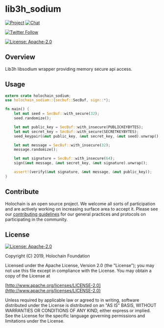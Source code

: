 # lib3h_sodium

[![Project](https://img.shields.io/badge/project-holochain-blue.svg?style=flat-square)](http://holochain.org/)
[![Chat](https://img.shields.io/badge/chat-chat%2eholochain%2enet-blue.svg?style=flat-square)](https://chat.holochain.net)

[![Twitter Follow](https://img.shields.io/twitter/follow/holochain.svg?style=social&label=Follow)](https://twitter.com/holochain)

[![License: Apache-2.0](https://img.shields.io/badge/License-Apache%202.0-blue.svg)](https://www.apache.org/licenses/LICENSE-2.0)

## Overview

Lib3h libsodium wrapper providing memory secure api access.

## Usage

```rust
extern crate holochain_sodium;
use holochain_sodium::{secbuf::SecBuf, sign::*};

fn main() {
    let mut seed = SecBuf::with_secure(32);
    seed.randomize();

    let mut public_key = SecBuf::with_insecure(PUBLICKEYBYTES);
    let mut secret_key = SecBuf::with_secure(SECRETKEYBYTES);
    seed_keypair(&mut public_key, &mut secret_key, &mut seed).unwrap();

    let mut message = SecBuf::with_insecure(32);
    message.randomize();

    let mut signature = SecBuf::with_insecure(64);
    sign(&mut message, &mut secret_key, &mut signature).unwrap();

    assert!(verify(&mut signature, &mut message, &mut public_key));
}
```

## Contribute

Holochain is an open source project.  We welcome all sorts of participation and are actively working on increasing surface area to accept it.  Please see our [contributing guidelines](https://github.com/holochain/org/blob/master/CONTRIBUTING.md) for our general practices and protocols on participating in the community.

## License
[![License: Apache-2.0](https://img.shields.io/badge/License-Apache%202.0-blue.svg)](https://www.apache.org/licenses/LICENSE-2.0)

Copyright (C) 2019, Holochain Foundation

Licensed under the Apache License, Version 2.0 (the "License");
you may not use this file except in compliance with the License.
You may obtain a copy of the License at

[http://www.apache.org/licenses/LICENSE-2.0](http://www.apache.org/licenses/LICENSE-2.0)

Unless required by applicable law or agreed to in writing, software
distributed under the License is distributed on an "AS IS" BASIS,
WITHOUT WARRANTIES OR CONDITIONS OF ANY KIND, either express or implied.
See the License for the specific language governing permissions and
limitations under the License.
